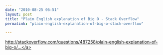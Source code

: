 ```yaml
---
date: "2010-08-25 06:51"
layout: post
title: "Plain English explanation of Big O - Stack Overflow"
permalink: "plain-english-explanation-of-big-o-stack-overflow"

---
```


<a href="http://stackoverflow.com/questions/487258/plain-english-explanation-of-big-o/487278#487278">http://stackoverflow.com/questions/487258/plain-english-explanation-of-big-o/...</a>
